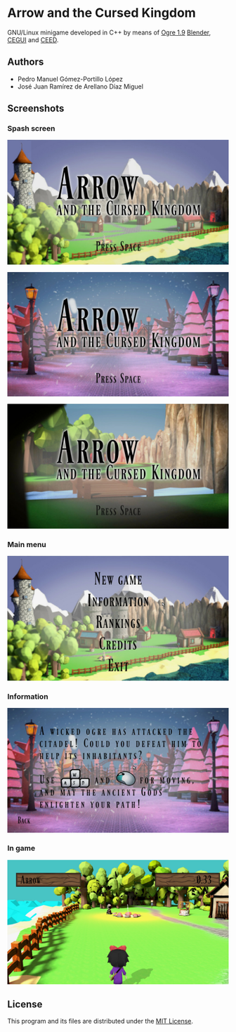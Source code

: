 # Arrow and the Cursed Kingdom

GNU/Linux minigame developed in C++ by means of [Ogre 1.9](http://www.ogre3d.org/) [Blender](https://www.blender.org/), [CEGUI](http://cegui.org.uk/) and [CEED](http://cegui.org.uk/wiki/CEED).

## Authors
* Pedro Manuel Gómez-Portillo López
* José Juan Ramírez de Arellano Dí­az Miguel

## Screenshots

### Spash screen
![Splash screen](media/screenshots/splash.jpg)

![Splash screen](media/screenshots/splash2.jpg)

![Splash screen](media/screenshots/splash3.jpg)

### Main menu
![Main menu](media/screenshots/menu.jpg)

### Information
![Information](media/screenshots/info.jpg)

### In game
![Credits](media/screenshots/in_game.jpg)

## License
This program and its files are distributed under the [MIT License](LICENSE.txt).
